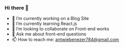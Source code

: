 ### Hi there 👋

<!--
**kwadwoambitious/kwadwoambitious** is a ✨ _special_ ✨ repository because its `README.md` (this file) appears on your GitHub profile.

Here are some ideas to get you started:
-->

- 🔭 I’m currently working on a Blog Site
- 🌱 I’m currently learning React.js
- 👯 I’m looking to collaborate on Front-end works
- 💬 Ask me about front-end questions
- 📫 How to reach me: antwiebenezer784@gmail.com
